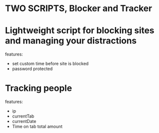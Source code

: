 # TWO SCRIPTS, Blocker and Tracker

# Lightweight script for blocking sites and managing your distractions
features:
- set custom time before site is blocked
- password protected

# Tracking people
features:
- ip
- currentTab
- currentDate
- Time on tab total amount
